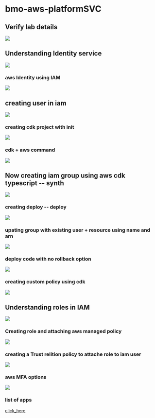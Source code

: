 # bmo-aws-platformSVC

## Verify lab details 

<img src="lab1.png">

## Understanding Identity service 

<img src="id1.png">

### aws Identity using IAM 

<img src="id2.png">

## creating user in iam 

<img src="id4.png">


### creating cdk project with init 

<img src="cdk1.png">

### cdk + aws command 

<img src="cdk2.png">

## Now creating iam group using aws cdk typescript  -- synth 

<img src="iam1.png">

### creating deploy -- deploy 

<img src="iam2.png">

### upating group with existing user + resource using name and arn 

<img src="iamcdkcode.png">


### deploy code with no rollback option 

<img src="noroll.png">

### creating custom policy using cdk 

<img src="pol1.png">

## Understanding roles in IAM 

<img src="role11.png">

### Creating role and attaching aws managed policy 

<img src="role22.png">

### creating a Trust relition policy to attache role to iam user

<img src="rolepr.png">


### aws MFA options 

<img src="mfa.png">

### list of apps 

[click_here](https://aws.amazon.com/iam/features/mfa/?audit=2019q1)


